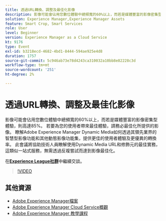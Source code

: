 ```yaml
---
title: 透過URL轉換、調整及最佳化影像
description: 影像可能會佔用您數位體驗中總頻寬的60%以上，而若是媒體豐富的影像密集型體驗，則高達85%。 若要為您的使用者帶來最佳體驗，請務必最佳化所提供的影像。 瞭解Adobe Experience Manager Dynamic Media如何透過其領先業界的智慧型影像功能和其他動態影像功能集，提供更佳的使用者體驗及更優異的轉換率。 此會議將協助技術人員瞭解使用Dynamic Media URL和修飾元的最佳實務，這類似一站式服務，無需透過反複嘗試而達到影像最佳化。
solution: Experience Manager,Experience Manager Assets
feature: Smart Crop, Smart Services
role: User
level: Beginner
version: Experience Manager as a Cloud Service
kt: 9176
type: Event
exl-id: b3218ecd-4682-4bd1-8444-594ae925e4d8
duration: 1757
source-git-commit: 5c946ab73e78d4243ca310032a10bb8e82228c3d
workflow-type: tm+mt
source-wordcount: '251'
ht-degree: 2%

---
```


# 透過URL轉換、調整及最佳化影像

影像可能會佔用您數位體驗中總頻寬的60%以上，而若是媒體豐富的影像密集型體驗，則高達85%。 若要為您的使用者帶來最佳體驗，請務必最佳化所提供的影像。 瞭解Adobe Experience Manager Dynamic Media如何透過其領先業界的智慧型影像功能和其他動態影像功能集，提供更佳的使用者體驗及更優異的轉換率。 此會議將協助技術人員瞭解使用Dynamic Media URL和修飾元的最佳實務，這類似一站式服務，無需透過反複嘗試而達到影像最佳化。

在&#x200B;**[Experience League社群](https://adobe.ly/3F58miP)**&#x200B;中繼續交談。

>[!VIDEO](https://video.tv.adobe.com/v/337847/?quality=12&learn=on&hidetitle=true)

## 其他資源

- [Adobe Experience Manager檔案](https://experienceleague.adobe.com/docs/experience-manager-cloud-service.html?lang=zh-Hant)
- [Adobe Experience Manager Cloud Service概觀](https://experienceleague.adobe.com/docs/experience-manager-cloud-service/overview/home.html?lang=zh-Hant)
- [Adobe Experience Manager 教學課程](https://experienceleague.adobe.com/docs/experience-manager-tutorials.html?lang=zh-Hant)
